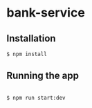 # bank-service

## Installation

```bash
$ npm install
```

## Running the app

```bash

$ npm run start:dev
```
